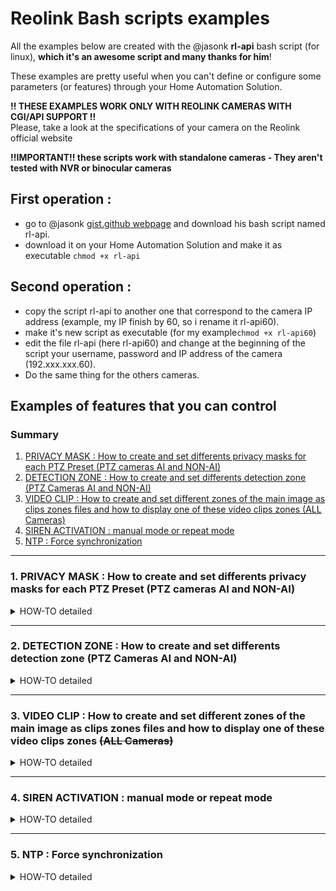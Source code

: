 # Reolink Bash scripts examples #

All the examples below are created with the @jasonk **rl-api** bash script (for linux), **which it's an awesome script and many thanks for him**!

These examples are pretty useful when you can't define or configure some parameters (or features) through your Home Automation Solution.

**!! THESE EXAMPLES WORK ONLY WITH REOLINK CAMERAS WITH CGI/API SUPPORT !!** \
Please, take a look at the specifications of your camera on the Reolink official website

**!!IMPORTANT!! these scripts work with standalone cameras - They aren't tested with NVR or binocular cameras**

## First operation : 
- go to @jasonk [gist.github webpage](https://gist.github.com/jasonk/4772d1cd5154069cfc9eed07acb2057a) and download his bash script named rl-api.
- download it on your Home Automation Solution and make it as executable `chmod +x rl-api`

## Second operation : 
- copy the script rl-api to another one that correspond to the camera IP address (example, my IP finish by 60, so i rename it rl-api60).
- make it's new script as executable (for my example`chmod +x rl-api60`)
- edit the file rl-api (here rl-api60) and change at the beginning of the script your username, password and IP address of the camera (192.xxx.xxx.60).
- Do the same thing for the others cameras.

## Examples of features that you can control

### Summary
 1. [PRIVACY MASK : How to create and set differents privacy masks for each PTZ Preset (PTZ cameras AI and NON-AI)](README.md#1-privacy-mask--how-to-create-and-set-differents-privacy-masks-for-each-ptz-preset-ptz-cameras-ai-and-non-ai)
 2. [DETECTION ZONE : How to create and set differents detection zone (PTZ Cameras AI and NON-AI)](README.md#2-detection-zone--how-to-create-and-set-differents-detection-zone-ptz-cameras-ai-and-non-ai)
 3. [VIDEO CLIP : How to create and set different zones of the main image as clips zones files and how to display one of these video clips zones (ALL Cameras)](README.md#3-video-clip--how-to-create-and-set-different-zones-of-the-main-image-as-clips-zones-files-and-how-to-display-one-of-these-video-clips-zones-all-cameras)
 4. [SIREN ACTIVATION : manual mode or repeat mode](README.md#4-siren-activation--manual-mode-or-repeat-mode)
 5. [NTP : Force synchronization](README.md#4-ntp--force-synchronization)

----
### 1. **PRIVACY MASK : How to create and set differents privacy masks for each PTZ Preset (PTZ cameras AI and NON-AI)**
<details>
<summary>HOW-TO detailed</summary>

> __Warning__ \
**EDIT :** This method doesn't work with TrackMix Cameras (or Cameras that Privacy Mask options are : Wide-Angle Image AND Telephoto Image)
 
For those which had a PTZ camera with PTZ Presets, generally you need to redefine your privacy mask to suit with your image of the preset when you move to another one and it's boring.

Here the method how to create several privacy masks and how to apply a new privacy mask after moving to a preset (**without losing the privacy masks specific to the other presets**)

**Example** : Here, i have 3 presets for my PTZ camera (id1: -preset garage-, id2 : -preset entrance- and id:3 -preset road-) \

> __Warning__ \
**!!IMPORTANT!!** use the right script that your camera depends on

>
> - For the first one which your have defined a privacy mask (in my example **id:1** -garage-), launch the command bellow and save the result in a file called, for example, json_mask_id1 : \
>`./rl-api GetMask '{"channel":0}' | jq '.' -c > json_mask_id1`
>
>- Switch to the second preset -id:2- and redefined a new privacy mask, apply it, and and also launch the command to saved the result in a second file called json_mask_id2: \
>`./rl-api GetMask '{"channel":0}' | jq '.' -c > json_mask_id2`
>
>- Switch to the third preset -id:3- and do the same method like the second preset and save the result in a file called json_mask_id3 : \
>`./rl-api GetMask '{"channel":0}' | jq '.' -c > json_mask_id3`
>
>After that, when you trigger PTZ Preset by id with the command and in my case the id:2 entrance- \
>`./rl-api PtzCtrl '{"channel":0, "op":"ToPos", "id":2, "speed":32}`
>
>Launch, after that previous command, the command dedicated to apply the privacy mask file for id:2 : \
>`./rl-api SetMask $(cat json_mask_id2)`

> __Warning__ \
 **IMPORTANT :** 
   * all the files json_mask_id**X** are located in the same repository of the rl-api executable.
   * use the right script that your camera depends on

**NB :** If you need to activate/desactivate mask privacy ONLY, here is the command : 

>`./rl-api SetMask '{"channel":0, "enable":1}' ` -> to enable the privacy mask\
>`./rl-api SetMask '{"channel":0, "enable":0}' ` -> to disable the privacy mask
</details>

----

### 2. **DETECTION ZONE : How to create and set differents detection zone (PTZ Cameras AI and NON-AI)**
<details>
<summary>HOW-TO detailed</summary>

Like the method for the privacy masks in the post bellow, here the commands (depends on cameras types) to generate multiple detection zones on the preset you choose.

Here the method how to create several detection zones and how to apply a new detection zone after moving to a preset (**without losing the others detection zones**) :

**Example :** Here, i have 2 presets (id1: -preset garage-, id2 : -preset entrance-) \
**!!IMPORTANT!!** Like the privacy mask, use the right script that your camera depends on

## FOR CAMERAS NON AI (like E1 Zoom) ##
<details>
<summary>HOW-TO detailed</summary>
 
>- For the first one which your have defined a detection zone (in my example id:1 -garage-), launch the command bellow and save the result in a file called, for example, json_detectionzone_id1 : \
>`./rl-api GetMdAlarm '{"channel":0}' | jq '.[]|={channel,scope}' -c > json_detectionzone_id1`
>
>- Switch to the second preset -id:2- and redefined a new detection zone (here the entrance), apply it, and and also launch the command to saved the result in a second file called json_detectionzone_id2 : \
>`./rl-api GetMdAlarm '{"channel":0}' | jq '.[]|={channel,scope}' -c > json_detectionzone_id2`
>
>After that, when you trigger PTZ Preset by id with the command and in my case the id:2 entrance- \
>`./rl-api PtzCtrl '{"channel":0, "op":"ToPos", "id":2, "speed":32}`
>
>Launch, after that previous command, the command dedicated to apply the detectionzone file for `id:2` : \
>`./rl-api SetMdAlarm $(cat json_detectionzone_id2)`

**IMPORTANT** : all the files json_detectionzone_idX are located in the same repository of the rl-api executable. \
**!!IMPORTANT!!** use the right script that your camera depends on
</details>

## FOR CAMERAS AI (**without PetDetection**) : based on the same example
<details>
<summary>HOW-TO detailed</summary>
 
>- For the first one which your have defined a detection zone (in my example id:1 -garage-), launch the command bellow and save the result in a file called, for example, json_detectionzoneAI_id1 : \
>`./rl-api GetAiAlarm '{"channel":0,"ai_type":"people"}' | jq '{channel:.[].channel,md:.[].scope,people:.[].scope,vehicle:.[].scope}' -c > json_detectionzoneAI_id1`
>
>- Switch to the second preset -id:2- and redefined a new detection zone (here the entrance), apply it, and and also launch the command to saved the result in a second file called json_detectionzoneAI_id2 : \
>`./rl-api GetAiAlarm '{"channel":0,"ai_type":"people"}' | jq '{channel:.[].channel,md:.[].scope,people:.[].scope,vehicle:.[].scope}' -c > json_detectionzoneAI_id2`
>
>After that, when you trigger PTZ Preset by id with the command (taken for @pixeldoc2000) and in my case the id:2 entrance- \
>`./rl-api PtzCtrl '{"channel":0, "op":"ToPos", "id":2, "speed":32}`
>
>Launch, after that previous command, the command dedicated to apply the json_detectionzoneAI file for `id:2` : \
>`./rl-api SetAlarmArea $(cat json_detectionzoneAI_id2)`

**IMPORTANT** : all the files json_detectionzoneAI_id**X** are located in the same repository of the rl-api executable. \
**!!IMPORTANT!!** use the right script that your camera depends on
</details>

## FOR CAMERAS AI (**_with PetDetection_**) : based on the same example
<details>
<summary>HOW-TO detailed</summary>
 
>- For the first one which your have defined a detection zone (in my example id:1 -garage-), launch the command bellow and save the result in a file called, for example, json_detectionzoneAI_pet_id1 : \
>`./rl-api GetAiAlarm '{"channel":0,"ai_type":"people"}' | jq '{channel:.[].channel,md:.[].scope,people:.[].scope,vehicle:.[].scope,dog_cat:.[].scope}' -c > json_detectionzoneAI_pet_id1`
>
>- Switch to the second preset -id:2- and redefined a new detection zone, apply it, and also launch the command to saved the result in a second file called json_detectionzoneAI_pet_id2 : \
> `./rl-api GetAiAlarm '{"channel":0,"ai_type":"people"}' | jq '{channel:.[].channel,md:.[].scope,people:.[].scope,vehicle:.[].scope,dog_cat:.[].scope}' -c > json_detectionzoneAI_pet_id2`
>
>After that, when you trigger PTZ Preset by id with the command (taken for @pixeldoc2000) and in my case the id:2 -entrance- \
>`./rl-api PtzCtrl '{"channel":0, "op":"ToPos", "id":2, "speed":32}`
>
>Launch, after that previous command, the command dedicated to apply the json_detectionzoneAI_pet file for id:2 : \
>`./rl-api SetAlarmArea $(cat json_detectionzoneAI_pet_id2)`

**IMPORTANT** : all the files json_detectionzoneAI_pet_id**X** are located in the same repository of the rl-api executable. \
**!!IMPORTANT!!** use the right script that your camera depends on
</details>
</details>

----

### 3. **VIDEO CLIP : How to create and set different zones of the main image as clips zones files and how to display one of these video clips zones ~~(ALL Cameras)~~**
<details>
<summary>HOW-TO detailed</summary>
 
On Reolink cameras (not all), you have the feature Video clip that permit to have a live zoom of part of the main image.

In that section, you have the possibility to generate several video clip zones (to focus on some particular sectors of the main image). 

After defining them, you are able to choose the video clip zone you want to looking at, and finally how to display this video clip live zoom stream through http(s) and rtmp live stream URLs 

Here the method how to create several video clip zones and how to apply one of them for display it (**without losing the others video clip zones**) :
 
**!! VERY IMPORTANT !!** : To verify if your camera support videoclip, type that command command : 
 > `./rl-api GetCrop '{"channel":0}'`
 
If you get one of these return message below, your camera do not support videoclips :  
 > GetCrop ERROR: ability error (-26) \
 > GetCrop ERROR: unknown (-9)

**Example :** Here, i want to focus on two particular sectors of the main image (zone1 : Front door, zone2 : Letter box) \
**!! IMPORTANT !!** like the privacy mask, use the right script that your camera depends on

>- For the first one (front door) which your have defined a video clip zone, launch the command bellow and save the result in a file called, for example, json_clip_frontdoor : \
>`./rl-api GetCrop '{"channel":0}' | jq '.[]|=.*{"screenHeight":.mainHeight,"screenWidth":.mainWidth}|del(.Crop.minHeight,.Crop.minWidth)' -c > json_clip_frontdoor`
>
>- For the second one (letter box), modify the sector you want to see and apply it. After that, launch the command to saved the result in a second file called json_clip_letterbox : \
>`./rl-api GetCrop '{"channel":0}' | jq '.[]|=.*{"screenHeight":.mainHeight,"screenWidth":.mainWidth}|del(.Crop.minHeight,.Crop.minWidth)' -c > json_clip_letterbox`
>
>When there is an event (doorbell ringing > view frontdoor zoom), launch the command dedicated to apply the json_clip_frontdoor file for zooming to the frontdoor: \
>`./rl-api SetCrop $(cat json_clip_frontdoor)`

### HOW TO DISPLAY THE VIDEO CLIP : 
<details>
<summary>HOW-TO detailed</summary>
 
There are 2 methods possibles to see the video clip zoom live stream :
 - HTTP or HTTPS Url
> `http(s)://#IP#/flv?port=1935&app=bcs&stream=channel0_mobile.bcs&user=#username#&password=#password#` \
> (Remplace #IP#, #username#, #password# by your own values)
 - RTMP
> `rtmp://#IP#/bcs/channel0_mobile.bcs?channel=0&stream=0&user=#username#&password=#password#` \
> (Remplace #IP#, #username#, #password# by your own values)

**IMPORTANT** : 
 - RTMP or HTTP(HTTPS) must be open on your camera to have a display of the sector you zoom to. In my example, the front door
 - Verify if your home automation solution able to display one of these streams.
</details>
</details>

----

### 4. SIREN ACTIVATION : manual mode or repeat mode
<details>
<summary>HOW-TO detailed</summary>

 For those which have a recent cameras (AI) There are 2 modes for triggering the siren : the manual mode and the repeat mode. Here are the methods to use these, depends on what you want. \
 **!! IMPORTANT !!** : these commands do not work with non AI cameras because this command isn't included in their firmware.
 
 **SIREN in manual mode**\
 → turn the siren ON\
 `./rl-api AudioAlarmPlay '{"alarm_mode": "manul", "manual_switch": 0, "channel": 0 }'`

 → turn the siren OFF\
`./rl-api AudioAlarmPlay '{"alarm_mode": "manul", "manual_switch": 1, "channel": 0 }'`

 **SIREN in repeat mode** 
 
In the command below, change **#NBER_SECONDS#** by the time in seconds you want to hear the siren (example : 10 → 10 seconds)

`./rl-api AudioAlarmPlay '{"channel":0,"alarm_mode":"times","times":#NBER_SECONDS#}'`
</details>

----

### 5. NTP : Force synchronization
<details>
<summary>HOW-TO detailed</summary>

 → Force NTP synchronization\
 `./rl-api SetNtp $(./rl-api GetNtp '{"channel":0}' | jq '.Ntp.interval = 0' -c)`
